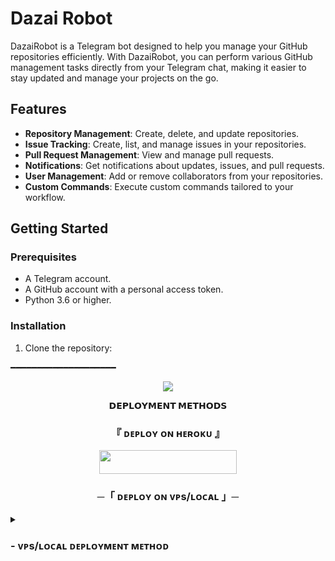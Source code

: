 # Dazai Robot

DazaiRobot is a Telegram bot designed to help you manage your GitHub repositories efficiently. With DazaiRobot, you can perform various GitHub management tasks directly from your Telegram chat, making it easier to stay updated and manage your projects on the go.

## Features

- **Repository Management**: Create, delete, and update repositories.
- **Issue Tracking**: Create, list, and manage issues in your repositories.
- **Pull Request Management**: View and manage pull requests.
- **Notifications**: Get notifications about updates, issues, and pull requests.
- **User Management**: Add or remove collaborators from your repositories.
- **Custom Commands**: Execute custom commands tailored to your workflow.

## Getting Started

### Prerequisites

- A Telegram account.
- A GitHub account with a personal access token.
- Python 3.6 or higher.

### Installation

1. Clone the repository:

   

━━━━━━━━━━━━━━━━━━━━

<p align="center">
  <img src="https://files.catbox.moe/288b2j.jpg">
</p>

<p align="center">
<b>𝗗𝗘𝗣𝗟𝗢𝗬𝗠𝗘𝗡𝗧 𝗠𝗘𝗧𝗛𝗢𝗗𝗦</b>
</p>

<h3 align="center">
    『 ᴅᴇᴩʟᴏʏ ᴏɴ ʜᴇʀᴏᴋᴜ 』
</h3>

<p align="center"><a href="https://dashboard.heroku.com/new?template=https://github.com/Obanai2M/Obanai"> <img src="https://img.shields.io/badge/Deploy%20On%20Heroku-black?style=for-the-badge&logo=heroku" width="220" height="38.45"/></a></p>


<h3 align="center">
    ─「 ᴅᴇᴩʟᴏʏ ᴏɴ ᴠᴘs/ʟᴏᴄᴀʟ 」─
</h3>

<details>
<summary><h3>
- <b> ᴠᴘs/ʟᴏᴄᴀʟ ᴅᴇᴘʟᴏʏᴍᴇɴᴛ ᴍᴇᴛʜᴏᴅ </b>
</h3></summary>

- Get your [Necessary Variables](https://github.com/Obanai2M/Obanai/blob/main/Horikita/config.py)
- Upgrade and Update by :
`sudo apt-get update && sudo apt-get upgrade -y`
- Install required packages by :
`sudo apt-get install python3-pip -y`
- Install pip by :
`sudo pip3 install -U pip`
- Clone the repository by :
`git clone https://github.com/shauryanoobhai/DazaiRobot && cd DazaiRobot`
- Install/Upgrade setuptools by :
`pip3 install --upgrade pip setuptools`
- Install requirements by :
`pip3 install -U -r requirements.txt`
- Fill your variables in config by :
`vi DazaiRobot/config.py`

Press `I` on the keyboard for editing config

Press `Ctrl+C` when you're done with editing config and `:wq` to save the config
- Install tmux to keep running your bot when you close the terminal by :
`sudo apt install tmux && tmux`
- Finally run the bot by :
`python3 -m DazaiRobot`
- For getting out from tmux session

Press `Ctrl+b` and then `d`

<p align="center">
  <img src="https://telegra.ph/file/ad2b38da713ceb2f6085b.jpg">
</p>

